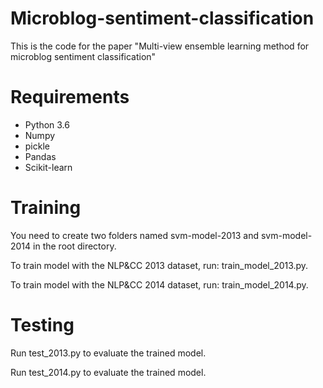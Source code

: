 # Microblog-sentiment-classification
This is the code for the paper "Multi-view ensemble learning method for microblog sentiment classification"
# Requirements
* Python 3.6
* Numpy
* pickle
* Pandas
* Scikit-learn
# Training
You need to create two folders named svm-model-2013 and svm-model-2014 in the root directory.

To train model with the NLP&CC 2013 dataset, run: train_model_2013.py.

To train model with the NLP&CC 2014 dataset, run: train_model_2014.py.
# Testing
Run test_2013.py to evaluate the trained model.

Run test_2014.py to evaluate the trained model.
